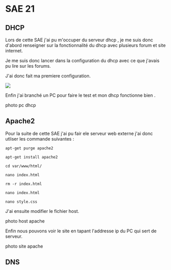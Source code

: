 
#  SAE 21

## DHCP


Lors de cette SAE j'ai pu m'occuper du serveur dhcp , je me suis donc d'abord renseigner sur la fonctionnalité du dhcp avec plusieurs forum et site internet.

Je me suis donc lancer dans la configuration du dhcp avec ce que j'avais pu lire sur les forums.

J'ai donc fait ma premiere configuration.

<img src="conf.dhcp.png"/>

Enfin j'ai branché un PC pour faire le test et mon dhcp fonctionne bien .

photo pc dhcp 



## Apache2

Pour la suite de cette SAE j'ai pu fair ele serveur web externe
j'ai donc utliser les commande suivantes : 

    apt-get purge apache2

    apt-get install apache2

    cd var/www/html/

    nano index.html 

    rm -r index.html 

    nano index.html

    nano style.css

J'ai ensuite modifier le fichier host.

photo host apache

Enfin nous pouvons voir le site en tapant l'addresse ip du PC qui sert de serveur.

photo site apache


## DNS 
